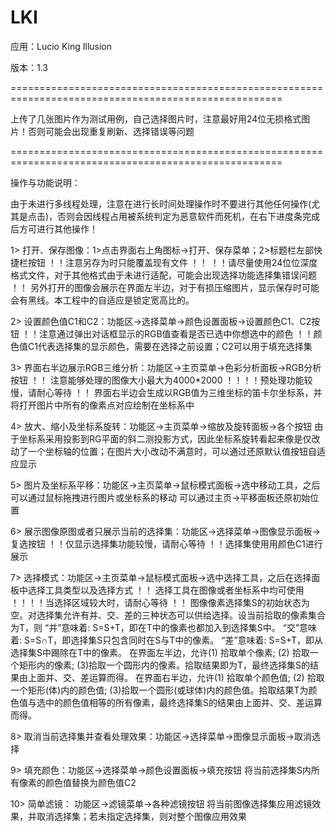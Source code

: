 # LKI
应用：Lucio King Illusion

版本：1.3

=====================================================================================================

上传了几张图片作为测试用例，自己选择图片时，注意最好用24位无损格式图片！否则可能会出现重复刷新、选择错误等问题

=====================================================================================================

操作与功能说明：

由于未进行多线程处理，注意在进行长时间处理操作时不要进行其他任何操作(尤其是点击)，否则会因线程占用被系统判定为恶意软件而死机，在右下进度条完成后方可进行其他操作！

1>	打开、保存图像：1>点击界面右上角图标->打开、保存菜单；2>标题栏左部快捷栏按钮 ！！注意另存为时只能覆盖现有文件 ！！ ！！请尽量使用24位位深度格式文件，对于其他格式由于未进行适配，可能会出现选择功能选择集错误问题 ！！ 另外打开的图像会展示在界面左半边，对于有损压缩图片，显示保存时可能会有黑线。本工程中的自适应是锁定宽高比的。

2>	设置颜色值C1和C2：功能区->选择菜单->颜色设置面板->设置颜色C1、C2按钮 ！！注意通过弹出对话框显示的RGB值查看是否已选中你想选中的颜色 ！！颜色值C1代表选择集的显示颜色，需要在选择之前设置；C2可以用于填充选择集

3>	界面右半边展示RGB三维分析：功能区->主页菜单->色彩分析面板->RGB分析按钮 ！！ 注意能够处理的图像大小最大为4000*2000 ！！！！预处理功能较慢，请耐心等待 ！！ 界面右半边会生成以RGB值为三维坐标的笛卡尔坐标系，并将打开图片中所有的像素点对应绘制在坐标系中

4>	放大、缩小及坐标系旋转：功能区->主页菜单->缩放及旋转面板->各个按钮 由于坐标系采用投影到RG平面的斜二测投影方式，因此坐标系旋转看起来像是仅改动了一个坐标轴的位置；在图片大小改动不满意时，可以通过还原默认值按钮自适应显示

5>	图片及坐标系平移：功能区->主页菜单->鼠标模式面板->选中移动工具，之后可以通过鼠标拖拽进行图片或坐标系的移动 可以通过主页->平移面板还原初始位置

6>	展示图像原图或者只展示当前的选择集：功能区->选择菜单->图像显示面板->复选按钮  ！！仅显示选择集功能较慢，请耐心等待 ！！选择集使用用颜色C1进行展示

7>	选择模式：功能区->主页菜单->鼠标模式面板->选中选择工具，之后在选择面板中选择工具类型以及选择方式 ！！ 选择工具在图像或者坐标系中均可使用 ！！！！当选择区域较大时，请耐心等待 ！！
图像像素选择集S的初始状态为空。对选择集允许有并、交、差的三种状态可以供给选择。设当前拾取的像素集合为T，则
“并”意味着: S=S+T，即在T中的像素也都加入到选择集S中。
“交”意味着: S=S∩T，即选择集S只包含同时在S与T中的像素。
“差”意味着: S=S+T，即从选择集S中踢除在T中的像素。
在界面左半边，允许(1) 拾取单个像素; (2) 拾取一个矩形内的像素; (3)拾取一个圆形内的像素。拾取结果即为T，最终选择集S的结果由上面并、交、差运算而得。
在界面右半边，允许(1) 拾取单个颜色值; (2) 拾取一个矩形(体)内的颜色值; (3)拾取一个圆形(或球体)内的颜色值。拾取结果T为颜色值与选中的颜色值相等的所有像素，最终选择集S的结果由上面并、交、差运算而得。

8>	取消当前选择集并查看处理效果：功能区->选择菜单->图像显示面板->取消选择

9>	填充颜色：功能区->选择菜单->颜色设置面板->填充按钮  将当前选择集S内所有像素的颜色值替换为颜色值C2

10>	简单滤镜： 功能区->滤镜菜单->各种滤镜按钮 将当前图像选择集应用滤镜效果，并取消选择集；若未指定选择集，则对整个图像应用效果



